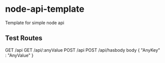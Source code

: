 # node-api-template
Template for simple node api

## Test Routes 
GET /api 
GET /api/:anyValue
POST /api
POST /api/hasbody 
    body { "AnyKey" : "AnyValue" }

